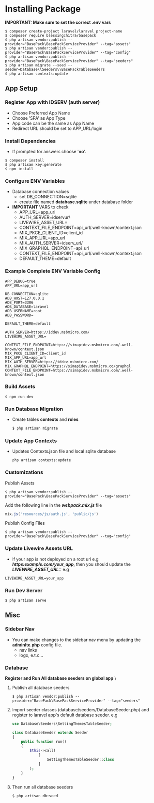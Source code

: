 # Installing Package

**IMPORTANT: Make sure to set the correct .env vars**
```shell
$ composer create-project laravel/laravel project-name
$ composer require blessingchitra/basepack
$ php artisan vendor:publish --provider="BasePack\BasePackServiceProvider" --tag="assets"
$ php artisan vendor:publish --provider="BasePack\BasePackServiceProvider" --tag="config"
$ php artisan vendor:publish --provider="BasePack\BasePackServiceProvider" --tag="seeders"
$ php artisan migrate --seed --seeder=Database\\Seeders\\BasePackTableSeeders
$ php artisan contexts:update
```


## App Setup

### Register App with IDSERV (auth server) 
- Choose Preferred App Name
- Choose 'SPA' as App Type
- App code can be the same as App Name
- Redirect URL should be set to APP_URL/login

### Install Dependencies
- If prompted for answers choose '**no**'.
```shell
$ composer install
$ php artisan key:generate
$ npm install
```

### Configure ENV Variables
* Database connection values
    * set DB_CONNECTION=sqlite
    * create file named **database.sqlite** under database folder
* **IMPORTANT** VARS to check
    * APP_URL=app_url
    * AUTH_SERVER=idservur/
    * LIVEWIRE_ASSET_URL=
    * CONTEXT_FILE_ENDPOINT=api_url/.well-known/context.json
    * MIX_PKCE_CLIENT_ID=client_id
    * MIX_APP_URL=app_url
    * MIX_AUTH_SERVER=idserv_url/
    * MIX_GRAPHQL_ENDPOINT=api_url
    * CONTEXT_FILE_ENDPOINT=api_url/.well-known/context.json
    * DEFAULT_THEME=default

### Example Complete ENV Variable Config
```env
APP_DEBUG=true
APP_URL=app_url

DB_CONNECTION=sqlite
#DB_HOST=127.0.0.1
#DB_PORT=3306
#DB_DATABASE=laravel
#DB_USERNAME=root
#DB_PASSWORD=

DEFAULT_THEME=default

AUTH_SERVER=https://iddev.msbmicro.com/
LIVEWIRE_ASSET_URL=

CONTEXT_FILE_ENDPOINT=https://simapidev.msbmicro.com/.well-known/context.json
MIX_PKCE_CLIENT_ID=client_id
MIX_APP_URL=app_url
MIX_AUTH_SERVER=https://iddev.msbmicro.com/
MIX_GRAPHQL_ENDPOINT=https://simapidev.msbmicro.co/graphql
CONTEXT_FILE_ENDPOINT=https://simapidev.msbmicro.com/.well-known/context.json
```

### Build Assets
```shell
$ npm run dev
```

### Run Database Migration
- Create tables **contexts** and **roles**
    ```bash
    $ php artisan migrate
    ```

### Update App Contexts
- Updates Contexts.json file and local sqlite database
    ```shell
    php artisan contexts:update
    ```
### Customizations
Publish Assets
```shell
$ php artisan vendor:publish --provider="BasePack\BasePackServiceProvider" --tag="assets"
``` 
Add the following line in the ***webpack.mix.js*** file
```js
mix.js('resources/js/auth.js', 'public/js')
```
Publish Config Files
```shell
$ php artisan vendor:publish --provider="BasePack\BasePackServiceProvider" --tag="config"
``` 




### Update Livewire Assets URL
- If your app is not deployed on a root url e.g ***https:example.com/your_app***, then you should update the 
***LIVEWIRE_ASSET_URL=*** e.g
```shell
LIVEWIRE_ASSET_URL=your_app
```

### Run Dev Server
```shell
$ php artisan serve
```

## Misc

### Sidebar Nav
* You can make changes to the sidebar nav menu by updating the  **adminlte.php** config file.
    * nav links
    * logo, e.t.c...

### Database
**Register and Run All database seeders on global app** \
1. Publish all database seeders
    ```shell
    $ php artisan vendor:publish --provider="BasePack\BasePackServiceProvider" --tag="seeders"
    ```
2. Import seeder classes (database/seeders/DatabaseSeeder.php) and register to laravel app's default database seeder. e.g
    ```php
    use Database\Seeders\SettingThemesTableSeeder;

    class DatabaseSeeder extends Seeder
    {
        public function run()
        {
            $this->call(
                [
                    SettingThemesTableSeeder::class
                ]
            );
        }
    }
    ```
3. Then run all database seeders
    ```shell
    $ php artisan db:seed
    ```






 









